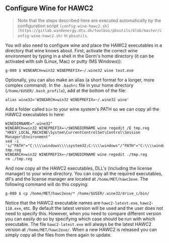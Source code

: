 
Configure Wine for HAWC2
------------------------

> Note that the steps described here are executed automatically by the
configuration script ```[config-wine-hawc2.sh]
(https://gitlab.windenergy.dtu.dk/toolbox/pbsutils/blob/master/config-wine-hawc2.sh)```
in ```pbsutils```.


You will also need to configure wine and place the HAWC2 executables in a
directory that wine knows about. First, activate the correct wine environment by
typing in a shell in the Gorm's home directory (it can be activated with
ssh (Linux, Mac) or putty (MS Windows)):

```
g-000 $ WINEARCH=win32 WINEPREFIX=~/.wine32 wine test.exe
```

Optionally, you can also make an alias (a short format for a longer, more complex
command). In the ```.bashrc``` file in your home directory
(```/home/$USER/.bash_profile```), add at the bottom of the file:

```
alias wine32='WINEARCH=win32 WINEPREFIX=~/.wine32 wine'
```

Add a folder called ```bin``` to your wine system's PATH so we can copy all
the HAWC2 executables in here:

```
WINEDIRNAME=".wine32"
WINEARCH=win32 WINEPREFIX=~/$WINEDIRNAME wine regedit /E tmp.reg "HKEY_LOCAL_MACHINE\System\CurrentControlSet\Control\Session Manager\Environment"
sed -i 's/"PATH"="C:\\\\windows\\\\system32;C:\\\\windows"/"PATH"="C:\\\\windows\\\\system32;C:\\\\windows;C:\\\\bin"/g' tmp.reg
WINEARCH=win32 WINEPREFIX=~/$WINEDIRNAME wine regedit ./tmp.reg
rm ./tmp.reg
```

And now copy all the HAWC2 executables, DLL's (including the license manager)
to your wine directory. You can copy all the required executables, dll's and
the license manager are located at ```/home/MET/hawc2exe```. The following
command will do this copying:

```
g-000 $ cp /home/MET/hawc2exe/* /home/$USER/.wine32/drive_c/bin/
```

Notice that the HAWC2 executable names are ```hawc2-latest.exe```,
```hawc2-118.exe```, etc. By default the latest version will be used and the user
does not need to specify this. However, when you need to compare different version
you can easily do so by specifying which case should be run with which
executable. The file ```hawc2-latest.exe``` will always be the latest HAWC2
version at ```/home/MET/hawc2exe/```. When a new HAWC2 is released you can
simply copy all the files from there again to update.

